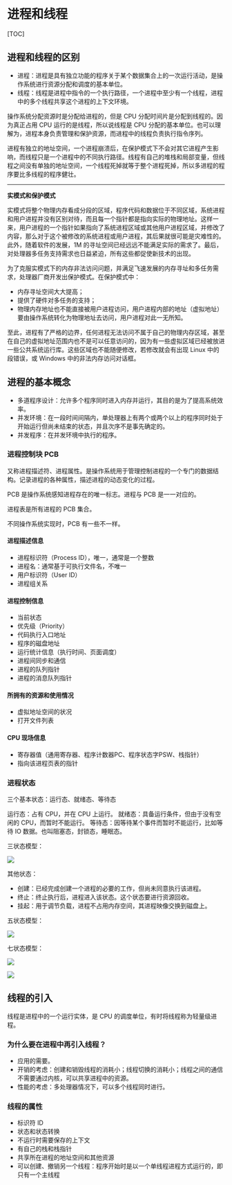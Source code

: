 # 进程和线程

[TOC]

## 进程和线程的区别

- 进程：进程是具有独立功能的程序关于某个数据集合上的一次运行活动，是操作系统进行资源分配和调度的基本单位。
- 线程：线程是进程中指令的一个执行路径，一个进程中至少有一个线程，进程中的多个线程共享这个进程的上下文环境。

操作系统分配资源时是分配给进程的，但是 CPU 分配时间片是分配到线程的。因为真正占用 CPU 运行的是线程，所以说线程是 CPU 分配的基本单位。也可以理解为，进程本身负责管理和保护资源，而进程中的线程负责执行指令序列。

进程有独立的地址空间，一个进程崩溃后，在保护模式下不会对其它进程产生影响，而线程只是一个进程中的不同执行路径。线程有自己的堆栈和局部变量，但线程之间没有单独的地址空间，一个线程死掉就等于整个进程死掉，所以多进程的程序要比多线程的程序健壮。

---

**实模式和保护模式**

实模式将整个物理内存看成分段的区域，程序代码和数据位于不同区域，系统进程和用户进程并没有区别对待，而且每一个指针都是指向实际的物理地址。这样一来，用户进程的一个指针如果指向了系统进程区域或其他用户进程区域，并修改了内容，那么对于这个被修改的系统进程或用户进程，其后果就很可能是灾难性的。此外，随着软件的发展，1M 的寻址空间已经远远不能满足实际的需求了。最后，对处理器多任务支持需求也日益紧迫，所有这些都促使新技术的出现。

为了克服实模式下的内存非法访问问题，并满足飞速发展的内存寻址和多任务需求，处理器厂商开发出保护模式。在保护模式中：

- 内存寻址空间大大提高；
- 提供了硬件对多任务的支持；
- 物理内存地址也不能直接被用户进程访问，用户进程内部的地址（虚拟地址）要由操作系统转化为物理地址去访问，用户进程对此一无所知。

至此，进程有了严格的边界，任何进程无法访问不属于自己的物理内存区域，甚至在自己的虚拟地址范围内也不是可以任意访问的，因为有一些虚拟区域已经被放进一些公共系统运行库。这些区域也不能随便修改，若修改就会有出现 Linux 中的段错误，或 Windows 中的非法内存访问对话框。

## 进程的基本概念

- 多道程序设计：允许多个程序同时进入内存并运行，其目的是为了提高系统效率。
- 并发环境：在一段时间间隔内，单处理器上有两个或两个以上的程序同时处于开始运行但尚未结束的状态，并且次序不是事先确定的。
- 并发程序：在并发环境中执行的程序。

### 进程控制块 PCB

又称进程描述符、进程属性。是操作系统用于管理控制进程的一个专门的数据结构。记录进程的各种属性，描述进程的动态变化的过程。

PCB 是操作系统感知进程存在的唯一标志。进程与 PCB 是一一对应的。

进程表是所有进程的 PCB 集合。

不同操作系统实现时，PCB 有一些不一样。

#### 进程描述信息

- 进程标识符（Process ID），唯一，通常是一个整数
- 进程名：通常基于可执行文件名，不唯一
- 用户标识符（User ID）
- 进程组关系

#### 进程控制信息

- 当前状态
- 优先级（Priority）
- 代码执行入口地址
- 程序的磁盘地址
- 运行统计信息（执行时间、页面调度）
- 进程间同步和通信
- 进程的队列指针
- 进程的消息队列指针

#### 所拥有的资源和使用情况

- 虚拟地址空间的状况
- 打开文件列表

#### CPU 现场信息

- 寄存器值（通用寄存器、程序计数器PC、程序状态字PSW、栈指针）
- 指向该进程页表的指针

### 进程状态

三个基本状态：运行态、就绪态、等待态

运行态：占有 CPU，并在 CPU 上运行。
就绪态：具备运行条件，但由于没有空闲的 CPU，而暂时不能运行。
等待态：因等待某个事件而暂时不能运行，比如等待 IO 数据。也叫阻塞态，封锁态，睡眠态。

三状态模型：

![](images/20190809184528581_13264.png)

其他状态：

- 创建：已经完成创建一个进程的必要的工作，但尚未同意执行该进程。
- 终止：终止执行后，进程进入该状态。这个状态要进行资源回收。
- 挂起：用于调节负载，进程不占用内存空间，其进程映像交换到磁盘上。

五状态模型：

![](images/20190809185016767_27882.png)

七状态模型：

![](images/20190809185057580_12619.png)

![](images/20190809205630906_30473.png)

## 线程的引入

线程是进程中的一个运行实体，是 CPU 的调度单位，有时将线程称为轻量级进程。

### 为什么要在进程中再引入线程？

- 应用的需要。
- 开销的考虑：创建和销毁线程的消耗小；线程切换的消耗小；线程之间的通信不需要通过内核，可以共享进程中的资源。
- 性能的考虑：多处理器情况下，可以多个线程同时进行。

### 线程的属性

- 标识符 ID
- 状态和状态转换
- 不运行时需要保存的上下文
- 有自己的栈和栈指针
- 共享所在进程的地址空间和其他资源
- 可以创建、撤销另一个线程：程序开始时是以一个单线程进程方式运行的，即只有一个主线程

